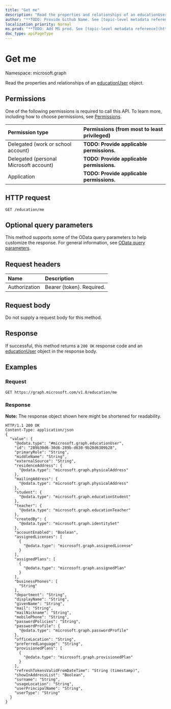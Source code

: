```yaml
---
title: "Get me"
description: "Read the properties and relationships of an educationUser object."
author: "**TODO: Provide Github Name. See [topic-level metadata reference](https://msgo.azurewebsites.net/add/document/guidelines/metadata.html#topic-level-metadata)**"
localization_priority: Normal
ms.prod: "**TODO: Add MS prod. See [topic-level metadata reference](https://msgo.azurewebsites.net/add/document/guidelines/metadata.html#topic-level-metadata)**"
doc_type: apiPageType
---
```


# Get me

Namespace: microsoft.graph

Read the properties and relationships of an [educationUser](../resources/educationuser.md) object.

## Permissions
One of the following permissions is required to call this API. To learn more, including how to choose permissions, see [Permissions](/concepts/permissions-reference.md).

|Permission type|Permissions (from most to least privileged)|
|:---|:---|
|Delegated (work or school account)|**TODO: Provide applicable permissions.**|
|Delegated (personal Microsoft account)|**TODO: Provide applicable permissions.**|
|Application|**TODO: Provide applicable permissions.**|

## HTTP request

<!-- {
  "blockType": "ignored"
}
-->
``` http
GET /education/me
```

## Optional query parameters
This method supports some of the OData query parameters to help customize the response. For general information, see [OData query parameters](/graph/query-parameters).

## Request headers
|Name|Description|
|:---|:---|
|Authorization|Bearer {token}. Required.|

## Request body
Do not supply a request body for this method.

## Response

If successful, this method returns a `200 OK` response code and an [educationUser](../resources/educationuser.md) object in the response body.

## Examples

### Request
<!-- {
  "blockType": "request",
  "name": "get_educationuser"
}
-->
``` http
GET https://graph.microsoft.com/v1.0/education/me
```


### Response
**Note:** The response object shown here might be shortened for readability.
<!-- {
  "blockType": "response",
  "truncated": true,
  "@odata.type": "microsoft.graph.educationUser"
}
-->
``` http
HTTP/1.1 200 OK
Content-Type: application/json
{
  "value": {
    "@odata.type": "#microsoft.graph.educationUser",
    "id": "289b30d6-30d6-289b-d630-9b28d6309b28",
    "primaryRole": "String",
    "middleName": "String",
    "externalSource": "String",
    "residenceAddress": {
      "@odata.type": "microsoft.graph.physicalAddress"
    },
    "mailingAddress": {
      "@odata.type": "microsoft.graph.physicalAddress"
    },
    "student": {
      "@odata.type": "microsoft.graph.educationStudent"
    },
    "teacher": {
      "@odata.type": "microsoft.graph.educationTeacher"
    },
    "createdBy": {
      "@odata.type": "microsoft.graph.identitySet"
    },
    "accountEnabled": "Boolean",
    "assignedLicenses": [
      {
        "@odata.type": "microsoft.graph.assignedLicense"
      }
    ],
    "assignedPlans": [
      {
        "@odata.type": "microsoft.graph.assignedPlan"
      }
    ],
    "businessPhones": [
      "String"
    ],
    "department": "String",
    "displayName": "String",
    "givenName": "String",
    "mail": "String",
    "mailNickname": "String",
    "mobilePhone": "String",
    "passwordPolicies": "String",
    "passwordProfile": {
      "@odata.type": "microsoft.graph.passwordProfile"
    },
    "officeLocation": "String",
    "preferredLanguage": "String",
    "provisionedPlans": [
      {
        "@odata.type": "microsoft.graph.provisionedPlan"
      }
    ],
    "refreshTokensValidFromDateTime": "String (timestamp)",
    "showInAddressList": "Boolean",
    "surname": "String",
    "usageLocation": "String",
    "userPrincipalName": "String",
    "userType": "String"
  }
}
```

